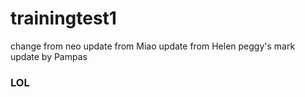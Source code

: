 # trainingtest1
change from neo
update from Miao
update from Helen
peggy's mark
update by Pampas

### LOL ###
